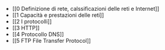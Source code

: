- [[0 Definizione di rete, calssificazioni delle reti e Internet]]
- [[1 Capacità e prestazioni delle reti]]
- [[2 I protocolli]]
- [[3 HTTP]]
- [[4 Protocollo DNS]]
- [[5 FTP File Transfer Protocol]]

